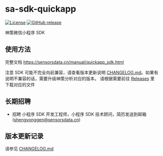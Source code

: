 # sa-sdk-quickapp

[![License](https://img.shields.io/github/license/sensorsdata/sa-sdk-quickapp.svg)](https://github.com/sensorsdata/sa-sdk-quickapp/blob/master/LICENSE)
[![GitHub release](https://img.shields.io/github/release/sensorsdata/sa-sdk-quickapp.svg)](https://github.com/sensorsdata/sa-sdk-quickapp/releases)

神策微信小程序 SDK

## 使用方法
完整文档 https://sensorsdata.cn/manual/quickapp_sdk.html

注意 SDK 可能不完全向前兼容，请查看版本更新说明 [CHANGELOG.md](CHANGELOG.md)。如果有说明不兼容的话，需要升级神策分析对应的版本。
请根据需要前往 [Releases](https://github.com/sensorsdata/sa-sdk-quickapp/releases) 里下载对应的文件

## 长期招聘
 * 招聘 小程序 SDK 开发工程师，小程序 SDK 技术顾问，简历发送到邮箱 (shengyonggen@sensorsdata.cn)

## 版本更新记录

请参见 [CHANGELOG.md](CHANGELOG.md)